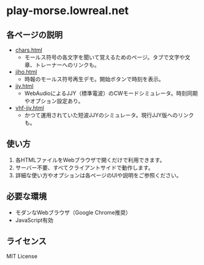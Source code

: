 # play-morse.lowreal.net

## 各ページの説明

- [chars.html](chars.html)
  - モールス符号の各文字を聞いて覚えるためのページ。タブで文字や文章、トレーナーへのリンクも。
- [jiho.html](jiho.html)
  - 時報のモールス符号再生デモ。開始ボタンで時刻を表示。
- [jjy.html](jjy.html)
  - WebAudioによるJJY（標準電波）のCWモードシミュレータ。時刻同期やオプション設定あり。
- [vhf-jjy.html](vhf-jjy.html)
  - かつて運用されていた短波JJYのシミュレータ。現行JJY版へのリンクも。

## 使い方

1. 各HTMLファイルをWebブラウザで開くだけで利用できます。
2. サーバー不要、すべてクライアントサイドで動作します。
3. 詳細な使い方やオプションは各ページのUIや説明をご参照ください。

## 必要な環境

- モダンなWebブラウザ（Google Chrome推奨）
- JavaScript有効

## ライセンス

MIT License
